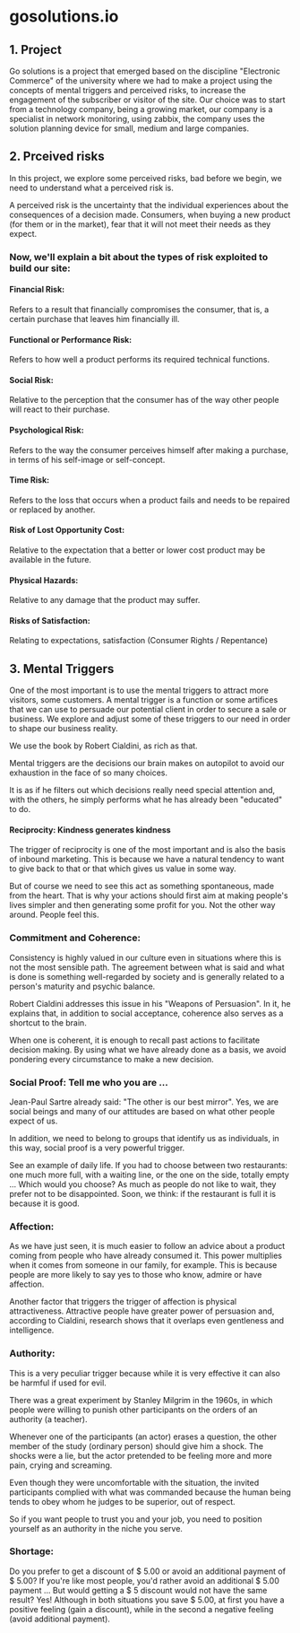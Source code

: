 # gosolutions.io

## 1. Project

  Go solutions is a project that emerged based on the discipline "Electronic Commerce" of the university where we had to make a project using the concepts of mental triggers and perceived risks, to increase the engagement of the subscriber or visitor of the site. Our choice was to start from a technology company, being a growing market, our company is a specialist in network monitoring, using zabbix, the company uses the solution planning device for small, medium and large companies.
  
  
## 2. Prceived risks

  In this project, we explore some perceived risks, bad before we begin, we need to understand what a perceived risk is.
  
  A perceived risk is the uncertainty that the individual experiences about the consequences of a decision made. Consumers, when buying a new product (for them or in the market), fear that it will not meet their needs as they expect.
  

### Now, we'll explain a bit about the types of risk exploited to build our site:
  #### Financial Risk: 
   Refers to a result that financially compromises the consumer, that is, a certain purchase that leaves him financially ill.
  #### Functional or Performance Risk: 
   Refers to how well a product performs its required technical functions.
  #### Social Risk: 
  Relative to the perception that the consumer has of the way other people will react to their purchase.
  #### Psychological Risk: 
  Refers to the way the consumer perceives himself after making a purchase, in terms of his self-image or self-concept.
  #### Time Risk: 
  Refers to the loss that occurs when a product fails and needs to be repaired or replaced by another.
  #### Risk of Lost Opportunity Cost: 
  Relative to the expectation that a better or lower cost product may be available in the future.
  #### Physical Hazards: 
  Relative to any damage that the product may suffer.
  #### Risks of Satisfaction: 
  Relating to expectations, satisfaction (Consumer Rights / Repentance)
  
## 3. Mental Triggers

  One of the most important is to use the mental triggers to attract more visitors, some customers. A mental trigger is a function or some artifices that we can use to persuade our potential client in order to secure a sale or business.
We explore and adjust some of these triggers to our need in order to shape our business reality.

  We use the book by Robert Cialdini, as rich as that.

  Mental triggers are the decisions our brain makes on autopilot to avoid our exhaustion in the face of so many choices.

  It is as if he filters out which decisions really need special attention and, with the others, he simply performs what he has already been "educated" to do.
  
  #### Reciprocity: Kindness generates kindness

  The trigger of reciprocity is one of the most important and is also the basis of inbound marketing. This is because we have a natural tendency to want to give back to that or that which gives us value in some way.

  But of course we need to see this act as something spontaneous, made from the heart. That is why your actions should first aim at making people's lives simpler and then generating some profit for you. Not the other way around. People feel this.
  
  ### Commitment and Coherence:

  Consistency is highly valued in our culture even in situations where this is not the most sensible path. The agreement between what is said and what is done is something well-regarded by society and is generally related to a person's maturity and psychic balance.

  Robert Cialdini addresses this issue in his "Weapons of Persuasion". In it, he explains that, in addition to social acceptance, coherence also serves as a shortcut to the brain.

  When one is coherent, it is enough to recall past actions to facilitate decision making. By using what we have already done as a basis, we avoid pondering every circumstance to make a new decision.
  
  ### Social Proof: Tell me who you are ...

  Jean-Paul Sartre already said: "The other is our best mirror". Yes, we are social beings and many of our attitudes are based on what other people expect of us.

  In addition, we need to belong to groups that identify us as individuals, in this way, social proof is a very powerful trigger.

  See an example of daily life. If you had to choose between two restaurants: one much more full, with a waiting line, or the one on the side, totally empty ... Which would you choose? As much as people do not like to wait, they prefer not to be disappointed. Soon, we think: if the restaurant is full it is because it is good.
  
  ### Affection:

  As we have just seen, it is much easier to follow an advice about a product coming from people who have already consumed it. This power multiplies when it comes from someone in our family, for example. This is because people are more likely to say yes to those who know, admire or have affection.

  Another factor that triggers the trigger of affection is physical attractiveness. Attractive people have greater power of persuasion and, according to Cialdini, research shows that it overlaps even gentleness and intelligence.
  
  ### Authority:

  This is a very peculiar trigger because while it is very effective it can also be harmful if used for evil.

  There was a great experiment by Stanley Milgrim in the 1960s, in which people were willing to punish other participants on the orders of an authority (a teacher).
  
  Whenever one of the participants (an actor) erases a question, the other member of the study (ordinary person) should give him a shock. The shocks were a lie, but the actor pretended to be feeling more and more pain, crying and screaming.

  Even though they were uncomfortable with the situation, the invited participants complied with what was commanded because the human being tends to obey whom he judges to be superior, out of respect.

  So if you want people to trust you and your job, you need to position yourself as an authority in the niche you serve.
  
  ### Shortage:

  Do you prefer to get a discount of $ 5.00 or avoid an additional payment of $ 5.00? If you're like most people, you'd rather avoid an additional $ 5.00 payment ... But would getting a $ 5 discount would not have the same result? Yes! Although in both situations you save $ 5.00, at first you have a positive feeling (gain a discount), while in the second a negative feeling (avoid additional payment).
  
  
